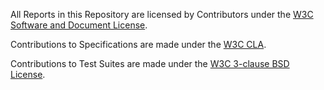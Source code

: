 All Reports in this Repository are licensed by Contributors
under the
[W3C Software and Document License](https://www.w3.org/copyright/software-license-2023/).

Contributions to Specifications are made under the
[W3C CLA](https://www.w3.org/community/about/agreements/cla/).

Contributions to Test Suites are made under the
[W3C 3-clause BSD License](https://www.w3.org/Consortium/Legal/2008/03-bsd-license.html).
